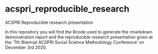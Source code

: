 # acspri_reproducible_research
ACSPRI Reproducible research presentation

In this repository you will find the Rcode used to generate the rmarkdown demonstration report and the reproducible research presentation given at the '7th Biennial ACSPRI Social Science Methodology Conference' on December 3rd 2020.
